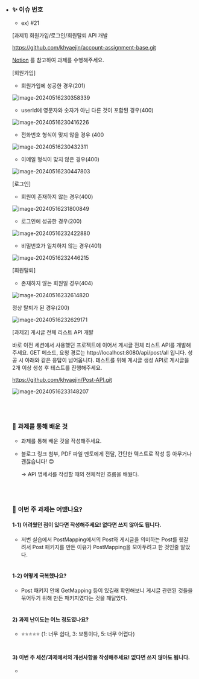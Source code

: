 - ### ✨ 이슈 번호

  - ex) #21

  [과제1] 회원가입/로그인/회원탈퇴 API 개발

  https://github.com/khyaejin/account-assignment-base.git

  [Notion](https://tangible-erica-4a1.notion.site/API-1c6665b41910463f8ad334926ea53d3a) 를 참고하여 과제를 수행해주세요.

  [회원가입]

  - 회원가입에 성공한 경우(201)

  ![image-20240516230358339](C:\Users\user\Documents\LikeLion\team-3\hyejin\hw5\image-20240516230358339.png)

  - userId에 영문자와 숫자가 아닌 다른 것이 포함된 경우(400)

  ![image-20240516230416226](C:\Users\user\AppData\Roaming\Typora\typora-user-images\image-20240516230416226.png)

  - 전화번호 형식이 맞지 않을 경우 (400

  ![image-20240516230432311](C:\Users\user\AppData\Roaming\Typora\typora-user-images\image-20240516230432311.png)

  - 이메일 형식이 맞지 않은 경우(400)

  ![image-20240516230447803](C:\Users\user\AppData\Roaming\Typora\typora-user-images\image-20240516230447803.png)

  

  

  [로그인]

  - 회원이 존재하지 않는 경우(400)

  ![image-20240516231800849](C:\Users\user\AppData\Roaming\Typora\typora-user-images\image-20240516231800849.png)

  - 로그인에 성공한 경우(200)

  ![image-20240516232422880](C:\Users\user\AppData\Roaming\Typora\typora-user-images\image-20240516232422880.png)

  - 비밀번호가 일치하지 않는 경우(401)

  ![image-20240516232446215](C:\Users\user\AppData\Roaming\Typora\typora-user-images\image-20240516232446215.png)

  

  

  [회원탈퇴]

  - 존재하지 않는 회원일 경우(404)

  ![image-20240516232614820](C:\Users\user\AppData\Roaming\Typora\typora-user-images\image-20240516232614820.png)

  정상 탈퇴가 된 경우(200)

  ![image-20240516232629171](C:\Users\user\AppData\Roaming\Typora\typora-user-images\image-20240516232629171.png)

  

  

  

  [과제2] 게시글 전체 리스트 API 개발

  바로 이전 세션에서 사용했던 프로젝트에 이어서 게시글 전체 리스트 API를 개발해주세요.
  GET 메소드, 요청 경로는 http://localhost:8080/api/post/all 입니다.
  성공 시 아래와 같은 응답이 넘어옵니다.
  테스트를 위해 게시글 생성 API로 게시글을 2개 이상 생성 후 테스트를 진행해주세요.

  https://github.com/khyaejin/Post-API.git

  ![image-20240516233148207](C:\Users\user\AppData\Roaming\Typora\typora-user-images\image-20240516233148207.png)

  <br><br>

  ### 📄 과제를 통해 배운 것

  - 과제를 통해 배운 것을 작성해주세요.

  - 블로그 링크 첨부, PDF 파일 멘토에게 전달, 간단한 텍스트로 작성 등 아무거나 괜찮습니다! 😊

    -> API 명세서를 작성할 때의 전체적인 흐름을 배웠다.

  <br><br>

  ### 🦁 이번 주 과제는 어땠나요?

  #### 1-1) 어려웠던 점이 있다면 작성해주세요! 없다면 쓰지 않아도 됩니다.
  - 저번 실습에서 PostMapping에서의 Post와 게시글을 의미하는 Post를 헷갈려서 Post 패키지를 만든 이유가 PostMapping을 모아두려고 한 것인줄 알았다. 

  <br>

  #### 1-2) 어떻게 극복했나요?
  - Post 패키지 안에 GetMapping 등이 있길래 확인해보니 게시글 관련된 것들을 묶어두기 위해 만든 패키지였다는 것을 깨달았다.

  <br>

  #### 2) 과제 난이도는 어느 정도였나요?
  - ⭐️⭐️⭐️⭐️⭐️ (1: 너무 쉽다, 3: 보통이다, 5: 너무 어렵다)

  <br>

  #### 3) 이번 주 세션/과제에서의 개선사항을 작성해주세요! 없다면 쓰지 않아도 됩니다.
  - 

